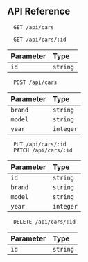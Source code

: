 ## API Reference

```
  GET /api/cars
```

```
  GET /api/cars/:id
```

| Parameter | Type     |
| :-------- | :------- |
| `id`      | `string` |

```
  POST /api/cars
```

| Parameter | Type     |
| :-------- | :------- |
| `brand`      | `string` |
| `model`      | `string` |
| `year`      | `integer` |

```
  PUT /api/cars/:id
  PATCH /api/cars/:id
```

| Parameter | Type     |
| :-------- | :------- |
| `id`      | `string` |
| `brand`      | `string` |
| `model`      | `string` |
| `year`      | `integer` |

```
  DELETE /api/cars/:id
```

| Parameter | Type     |
| :-------- | :------- |
| `id`      | `string` |